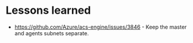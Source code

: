 # Lessons learned

* https://github.com/Azure/acs-engine/issues/3846 - Keep the master and agents subnets separate.
